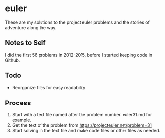 # euler
These are my solutions to the project euler problems and the stories of adventure along the way.

## Notes to Self
I did the first 56 problems in 2012-2015, before I started keeping code in Github.

## Todo
* Reorganize files for easy readability

## Process
1. Start with a text file named after the problem number. euler31.md for example.
2. Get the text of the problem from https://projecteuler.net/problem=31
3. Start solving in the text file and make code files or other files as needed.